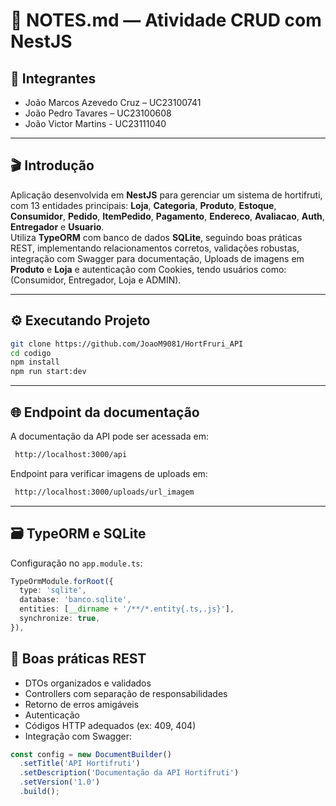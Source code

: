 # 📝 NOTES.md — Atividade CRUD com NestJS

## 👥 Integrantes
- João Marcos Azevedo Cruz – UC23100741 
- João Pedro Tavares – UC23100608
- João Victor Martins - UC23111040

---

## 🎬 Introdução
Aplicação desenvolvida em **NestJS** para gerenciar um sistema de hortifruti, com 13 entidades principais: **Loja**, **Categoria**, **Produto**, **Estoque**, **Consumidor**, **Pedido**, **ItemPedido**, **Pagamento**, **Endereco**, **Avaliacao**, **Auth**, **Entregador** e **Usuario**.  
Utiliza **TypeORM** com banco de dados **SQLite**, seguindo boas práticas REST, implementando relacionamentos corretos, validações robustas, integração com Swagger para documentação, Uploads de imagens em **Produto** e **Loja** e autenticação com Cookies, tendo usuários como: (Consumidor, Entregador, Loja e ADMIN).


---

## ⚙️ Executando Projeto 

```bash
git clone https://github.com/JoaoM9081/HortFruri_API
cd codigo 
npm install
npm run start:dev
```
---

## 🌐 Endpoint da documentação
A documentação da API pode ser acessada em:
```bash
 http://localhost:3000/api
```

Endpoint para verificar imagens de uploads em:
```bash
 http://localhost:3000/uploads/url_imagem
```

---

## 🗃️ TypeORM e SQLite

Configuração no `app.module.ts`:

```ts
TypeOrmModule.forRoot({
  type: 'sqlite',
  database: 'banco.sqlite',
  entities: [__dirname + '/**/*.entity{.ts,.js}'],
  synchronize: true,
}),
```

## 🧪 Boas práticas REST

- DTOs organizados e validados
- Controllers com separação de responsabilidades
- Retorno de erros amigáveis
- Autenticação
- Códigos HTTP adequados (ex: 409, 404)
- Integração com Swagger:

```ts
const config = new DocumentBuilder()
  .setTitle('API Hortifruti')
  .setDescription('Documentação da API Hortifruti')
  .setVersion('1.0')
  .build();
```